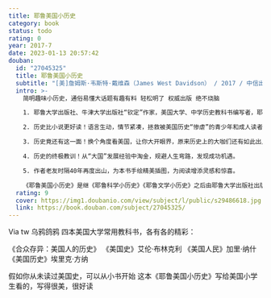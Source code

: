 ```yaml
---
title: 耶鲁美国小历史
category: book
status: todo
rating: 0
year: 2017-7
date: 2023-01-13 20:57:42
douban:
  id: "27045325"
  title: 耶鲁美国小历史
  subtitle: "[美]詹姆斯·韦斯特·戴维森（James West Davidson） / 2017 / 中信出版社"
  intro: >-
    简明趣味小历史，通俗易懂大话题有趣有料 轻松明了 权威出版 绝不烧脑

    1. 耶鲁大学出版社、牛津大学出版社“钦定”作家，美国大学、中学历史教科书编写者，耶鲁大学美国史博士詹姆斯·韦斯特·戴维森全新畅销著作。

    2. 历史比小说更好读！语言生动，情节紧凑，拯救被美国历史“惨虐”的青少年和成人读者。

    3. 历史竟还有这一面！换个角度看美国，让你大开眼界，原来历史上的大咖们还有如此出人意表的时候。

    4. 历史的终极教训！从“大国”发展经验中淘金，规避人生弯路，发现成功机遇。

    5. 作者老友时隔40年再度出山，为本书手绘精美插图，为阅读增添灵感和惊喜。

    《耶鲁美国小历史》是继《耶鲁科学小历史》《耶鲁文学小历史》之后由耶鲁大学出版社出版的“小历史”系列新成员。《耶鲁美国小历史》生动地讲述了当今美国从蛮荒大陆演变为超级大国的500年历史：从东西半球的第一次激烈碰撞，到原住民与殖民者间的依赖式发展；从企图消除区域分界的剑拔弩张，到各种文化包容且独立的平衡共存；从苦难带来的生存禁锢，到启蒙引发的思想觉醒。在《耶鲁美国小历史》中，你将遇见一些人，比如战场上镇定自若的华盛顿将军、为废奴事业不惜葬送掉政治前途的林肯总统，还有那个坐在小椅子上大喊着多吃一碗麦片粥的幼年卡内基……作者詹姆斯·戴维森用妙笔带领我们走进美国历史浓缩精华的核心。如果你是第一次接触这个主题，这将是一本无可比拟的入门书；如果你已是这方面的专家，此书智慧精准的叙述视角会让你在重温熟悉话题的同时，产生一种新意的惊喜。
  rating: 9
  cover: https://img1.doubanio.com/view/subject/l/public/s29486618.jpg
  link: https://book.douban.com/subject/27045325/
---
```


Via tw 乌鸦鸽鸦 
四本美国大学常用教科书，各有各的精彩：

《合众存异：美国人的历史》
《美国史》艾伦·布林克利 
《美国人民》加里·纳什
《美国历史》埃里克·方纳

假如你从未读过美国史，可以从小书开始
这本《耶鲁美国小历史》写给美国小学生看的，写得很美，很好读
